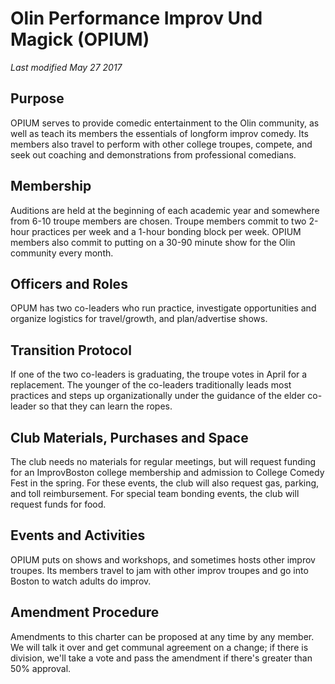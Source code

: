# Olin Performance Improv Und Magick (OPIUM)
*Last modified May 27 2017*

## Purpose

OPIUM serves to provide comedic entertainment to the Olin community, as well as teach its members the essentials of longform improv comedy.  Its members also travel to perform with other college troupes, compete, and seek out coaching and demonstrations from professional comedians.

## Membership

Auditions are held at the beginning of each academic year and somewhere from 6-10 troupe members are chosen. Troupe members commit to two 2-hour practices per week and a 1-hour bonding block per week. OPIUM members also commit to putting on a 30-90 minute show for the Olin community every month.

## Officers and Roles

OPUM has two co-leaders who run practice, investigate opportunities and organize logistics for travel/growth, and plan/advertise shows.

## Transition Protocol

If one of the two co-leaders is graduating, the troupe votes in April for a replacement. The younger of the co-leaders traditionally leads most practices and steps up organizationally under the guidance of the elder co-leader so that they can learn the ropes.

## Club Materials, Purchases and Space

The club needs no materials for regular meetings, but will request funding for an ImprovBoston college membership and admission to College Comedy Fest in the spring. For these events, the club will also request gas, parking, and toll reimbursement. For special team bonding events, the club will request funds for food.

## Events and Activities

OPIUM puts on shows and workshops, and sometimes hosts other improv troupes.  Its members travel to jam with other improv troupes and go into Boston to watch adults do improv.

## Amendment Procedure

Amendments to this charter can be proposed at any time by any member. We will talk it over and get communal agreement on a change; if there is division, we'll take a vote and pass the amendment if there's greater than 50% approval.

